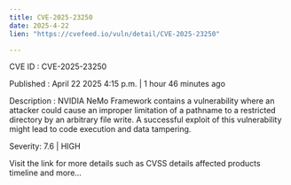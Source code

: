 ```yaml
---
title: CVE-2025-23250
date: 2025-4-22
lien: "https://cvefeed.io/vuln/detail/CVE-2025-23250"

---
```


CVE ID : CVE-2025-23250

Published :  April 22
2025
4:15 p.m. | 1 hour
46 minutes ago

Description : NVIDIA NeMo Framework contains a vulnerability where an attacker could cause an improper limitation of a pathname to a restricted directory by an arbitrary file write. A successful exploit of this vulnerability might lead to code execution and data tampering.

Severity: 7.6 | HIGH

Visit the link for more details
such as CVSS details
affected products
timeline
and more...
